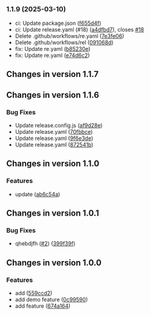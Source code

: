 ## <small>1.1.9 (2025-03-10)</small>

* ci: Update package.json ([f655d4f](https://github.com/Nikith13/actions/commit/f655d4f))
* ci: Update release.yaml (#18) ([a4dfbd7](https://github.com/Nikith13/actions/commit/a4dfbd7)), closes [#18](https://github.com/Nikith13/actions/issues/18)
* Delete .github/workflows/re.yaml ([7e3fe06](https://github.com/Nikith13/actions/commit/7e3fe06))
* Delete .github/workflows/rel ([091068d](https://github.com/Nikith13/actions/commit/091068d))
* fix: Update re.yaml ([b85230e](https://github.com/Nikith13/actions/commit/b85230e))
* fix: Update re.yaml ([e74d6c2](https://github.com/Nikith13/actions/commit/e74d6c2))

## Changes in version 1.1.7

## Changes in version 1.1.6

### Bug Fixes

* Update release.config.js ([af9d28e](https://github.com/Nikith13/actions/commit/af9d28e017bf224aff01dca0ea582f14aaeb6996))
* Update release.yaml ([70fbbce](https://github.com/Nikith13/actions/commit/70fbbce29ec815e9be7ad662a5e0cafb7588475a))
* Update release.yaml ([9f6e3de](https://github.com/Nikith13/actions/commit/9f6e3de75ec561f8aa26632899b735a07cc1d5fa))
* Update release.yaml ([872541b](https://github.com/Nikith13/actions/commit/872541bbfa5eb3ac44e37d9f78204a1861516542))

## Changes in version 1.1.0

### Features

* update ([ab6c54a](https://github.com/Nikith13/actions/commit/ab6c54a90edb8a2dc23e3d3dfcbf7a6fda8b96d8))

## Changes in version 1.0.1

### Bug Fixes

* qhebdjfh ([#2](https://github.com/Nikith13/actions/issues/2)) ([399f39f](https://github.com/Nikith13/actions/commit/399f39f1c8bb7d7ba5b34591cf7ff96c1bae1482))

## Changes in version 1.0.0

### Features

* add ([559ccd2](https://github.com/Nikith13/actions/commit/559ccd214a75d19054534aeacc5aa4a3e4265e83))
* add demo feature ([0c99590](https://github.com/Nikith13/actions/commit/0c99590da9d1ffafff6972a29bed41893831ae65))
* add feature ([674a164](https://github.com/Nikith13/actions/commit/674a164122eeeaa16c2bb000157f4b82e0002628))
